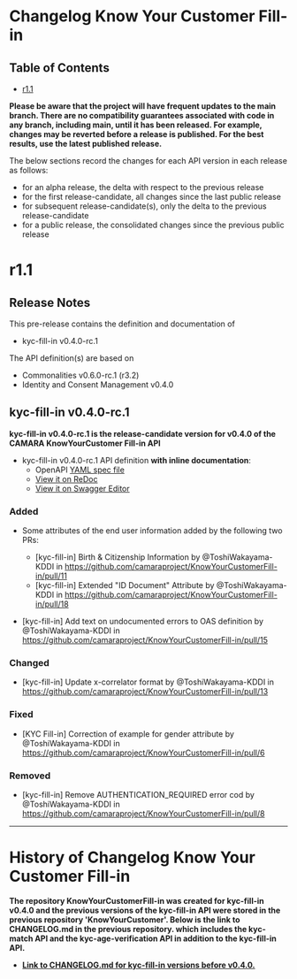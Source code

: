 # Changelog Know Your Customer Fill-in

## Table of Contents

- [r1.1](#r11)

**Please be aware that the project will have frequent updates to the main branch. There are no compatibility guarantees associated with code in any branch, including main, until it has been released. For example, changes may be reverted before a release is published. For the best results, use the latest published release.**

The below sections record the changes for each API version in each release as follows:

* for an alpha release, the delta with respect to the previous release
* for the first release-candidate, all changes since the last public release
* for subsequent release-candidate(s), only the delta to the previous release-candidate
* for a public release, the consolidated changes since the previous public release

# r1.1

## Release Notes

This pre-release contains the definition and documentation of
* kyc-fill-in v0.4.0-rc.1

The API definition(s) are based on
* Commonalities v0.6.0-rc.1 (r3.2)
* Identity and Consent Management v0.4.0

## kyc-fill-in v0.4.0-rc.1

**kyc-fill-in v0.4.0-rc.1 is the release-candidate version for v0.4.0 of the CAMARA KnowYourCustomer Fill-in API**

- kyc-fill-in v0.4.0-rc.1 API definition **with inline documentation**:
  - OpenAPI [YAML spec file](https://github.com/camaraproject/KnowYourCustomerFill-in/blob/r1.1/code/API_definitions/kyc-fill-in.yaml)
  - [View it on ReDoc](https://redocly.github.io/redoc/?url=https://raw.githubusercontent.com/camaraproject/KnowYourCustomerFill-in/r1.1/code/API_definitions/kyc-fill-in.yaml&nocors)
  - [View it on Swagger Editor](https://editor.swagger.io/swagger-ui/?url=https://raw.githubusercontent.com/camaraproject/KnowYourCustomerFill-in/r1.1/code/API_definitions/kyc-fill-in.yaml&nocors)

### Added
 * Some attributes of the end user information added by the following two PRs:
   * [kyc-fill-in] Birth & Citizenship Information by @ToshiWakayama-KDDI in https://github.com/camaraproject/KnowYourCustomerFill-in/pull/11 
   * [kyc-fill-in] Extended "ID Document" Attribute by @ToshiWakayama-KDDI in https://github.com/camaraproject/KnowYourCustomerFill-in/pull/18
 
 * [kyc-fill-in] Add text on undocumented errors to OAS definition by @ToshiWakayama-KDDI in https://github.com/camaraproject/KnowYourCustomerFill-in/pull/15

### Changed
 * [kyc-fill-in] Update x-correlator format by @ToshiWakayama-KDDI in https://github.com/camaraproject/KnowYourCustomerFill-in/pull/13
 
### Fixed
 * [KYC Fill-in] Correction of example for gender attribute by @ToshiWakayama-KDDI in https://github.com/camaraproject/KnowYourCustomerFill-in/pull/6

### Removed
 * [kyc-fill-in] Remove AUTHENTICATION_REQUIRED error cod by @ToshiWakayama-KDDI in https://github.com/camaraproject/KnowYourCustomerFill-in/pull/8


---

# History of Changelog Know Your Customer Fill-in

**The repository KnowYourCustomerFill-in was created for kyc-fill-in v0.4.0 and the previous versions of the kyc-fill-in API were stored in the previous repository 'KnowYourCustomer'.  Below is the link to CHANGELOG.md in the previous repository.
which includes the kyc-match API and the kyc-age-verification API in addition to the kyc-fill-in API.**
* **[Link to CHANGELOG.md for kyc-fill-in versions before v0.4.0.](https://github.com/camaraproject/KnowYourCustomer/blob/main/CHANGELOG.md)**

